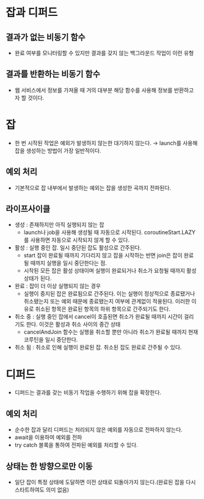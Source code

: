 # 잡과 디퍼드

## 결과가 없는 비동기 함수

- 완료 여부를 모니터링할 수 있지만 결과를 갖지 않는 백그라운드 작업이 이런 유형

## 결과를 반환하는 비동기 함수

- 웹 서비스에서 정보를 가져올 때 거의 대부분 해당 함수를 사용해 정보를 반환하고자 할 것이다.

# 잡

- 한 번 시작된 작업은 예외가 발생하지 않는한 대기하지 않는다. → launch를 사용해 잡을 생성하는 방법이 가장 일반적이다.

## 예외 처리

- 기본적으로 잡 내부에서 발생하는 예외는 잡을 생성한 곡까지 전파된다.

## 라이프사이클

- 생성 : 존재하지만 아직 실행되지 않는 잡
    - launch나 job을 사용해 생성될 때 자동으로 시작된다. coroutineStart.LAZY를 사용하면 자동으로 시작되지 않게 할 수 있다.
- 활성 : 실행 중인 잡. 일시 중단된 잡도 활성으로 간주된다.
    - start 잡이 완료될 때까지 기다리지 않고 잡을 시작하는 반면 join은 잡이 완료될 때까지 실행을 일시 중단한다는 점.
    - 시작된 모든 잡은 활성 상태이며 실행이 완료되거나 취소가 요청될 때까지 활성 상태가 된다.
- 완료 : 잡이 더 이상 실행되지 않는 경우
    - 실행이 중지된 잡은 완료됨으로 간주된다. 이는 실행이 정상적으로 종료됐거나 취소됐는지 또는 예외 때문에 종료됐는지 여부에 관계없이 적용된다. 이러한 이유로 취소된 항목은 완료된 항목의 하위 항목으로 간주되기도 한다.
- 취소 중 : 실행 중인 잡에서 cancel이 호출된면 취소가 완료될 때까지 시간이 걸리기도 한다. 이것은 활성과 취소 사이의 중간 상태
    - cancelAndJoin 함수는 실행을 취소할 뿐만 아니라 취소가 완료될 때까지 현재 코루틴을 일시 중단한다.
- 취소 됨 : 취소로 인해 실행이 완료된 잡. 취소된 잡도 완료로 간주될 수 있다.

# 디퍼드

- 디퍼드는 결과를 갖는 비동기 작업을 수행하기 위해 잡을 확장한다.

## 예외 처리

- 순수한 잡과 달리 디퍼드는 처리되지 않은 예외를 자동으로 전파하지 않는다.
- await을 이용하여 예외를 전파
- try catch 블록을 통하여 전파된 예외를 처리할 수 있다.

## 상태는 한 방향으로만 이동

- 일단 잡이 특정 상태에 도달하면 이전 상태로 되돌아가지 않는다.(완료된 잡을 다시 스타트하여도 의미 없음)